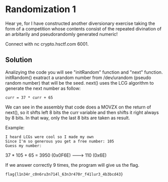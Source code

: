 # Randomization 1

Hear ye, for I have constructed another diversionary exercise taking the form of a competition whose contents consist of the repeated divination of an arbitarily and pseudorandomly generated numeric!

Connect with nc crypto.hsctf.com 6001.

## Solution

Analizying the code you will see "initRandom" function and "next" function.
initRandom() exatract a urandom number from /dev/urandom (pseudo random number) that will be the seed.
next() uses the LCG algorithm to generate the next number as follow:

```
curr = 37 * curr + 65
```

We can see in the assembly that code does a MOVZX on the return of next(), so it shfts left 8 bits the curr variable and then shifts it right always by 8 bits.
In that way, only the last 8 bits are taken as result.

Example:

```
I heard LCGs were cool so I made my own
Since I'm so generous you get a free number: 105
Guess my number:
```

37 * 105 + 65 = 3950 (0x0F6E) ---> 110 (0x6E)

If we answer correctly 9 times, the program will give us the flag.

```
flag{l1n34r_c0n6ru3n714l_63n3r470r_f41lur3_4b3bcd43}
```
